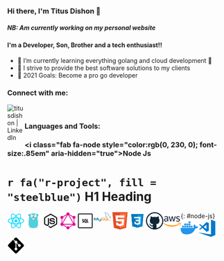 ### Hi there, I'm Titus Dishon 👋

##### NB: Am currently working on my personal website

#### I'm a Developer, Son, Brother and a tech enthusiast!!

- 🌱 I’m currently learning everything golang and cloud development 🤣
- 👯 I strive to provide the best software solutions to my clients
- 🥅 2021 Goals: Become a pro go developer

### Connect with me:

[<img align="left" alt="titusdishon | LinkedIn" width="40px" src="https://cdn.jsdelivr.net/npm/simple-icons@v3/icons/linkedin.svg" />][linkedin]

<br />

### Languages and Tools:

### <i class="fab fa-node style="color:rgb(0, 230, 0); font-size:.85em" aria-hidden="true">Node Js</i>

# `r fa("r-project", fill = "steelblue")` H1 Heading

{: #node-js}
<img align="left" alt="React js" width="40px" src="https://raw.githubusercontent.com/titusdishon/titusdishon/master/reactjs.svg" />
<img align="left" alt="Go" width="40px" src="https://raw.githubusercontent.com/titusdishon/titusdishon/master/go.svg" />
<img align="left" alt="Node js" width="40px" src="https://raw.githubusercontent.com/titusdishon/titusdishon/master/node-js.svg" />
<img align="left" alt="Graphql" width="40px" src="https://raw.githubusercontent.com/titusdishon/titusdishon/master/graphql.svg" />
<img align="left" alt="SQL" width="40px" src="https://raw.githubusercontent.com/titusdishon/titusdishon/master/sql.png" />
<img align="left" alt="mysql" width="40px" src="https://raw.githubusercontent.com/titusdishon/titusdishon/master/mysql.svg" />
<img align="left" alt="html" width="40px" src="https://raw.githubusercontent.com/titusdishon/titusdishon/master/html.svg" />
<img align="left" alt="css3" width="40px" src="https://raw.githubusercontent.com/titusdishon/titusdishon/master/css3.svg" />
<img align="left" alt="github" width="40px" src="https://raw.githubusercontent.com/titusdishon/titusdishon/master/github.svg" />
<img align="left" alt="aws" width="40px" src="https://raw.githubusercontent.com/titusdishon/titusdishon/master/aws.png" />
<img align="left" alt="docker" width="40px" src="https://raw.githubusercontent.com/titusdishon/titusdishon/master/docker.svg" />
<img align="left" alt="vscode" width="40px" src="https://raw.githubusercontent.com/titusdishon/titusdishon/master/vscode.png" />
<img align="left" alt="Git" width="40px" src="https://raw.githubusercontent.com/titusdishon/titusdishon/master/git.svg" />

[linkedin]: https://www.linkedin.com/in/titus-dishon-862289104
